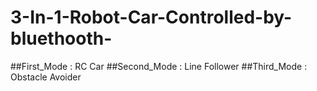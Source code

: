 # 3-In-1-Robot-Car-Controlled-by-bluethooth-

##First_Mode : RC Car
##Second_Mode : Line Follower
##Third_Mode : Obstacle Avoider

